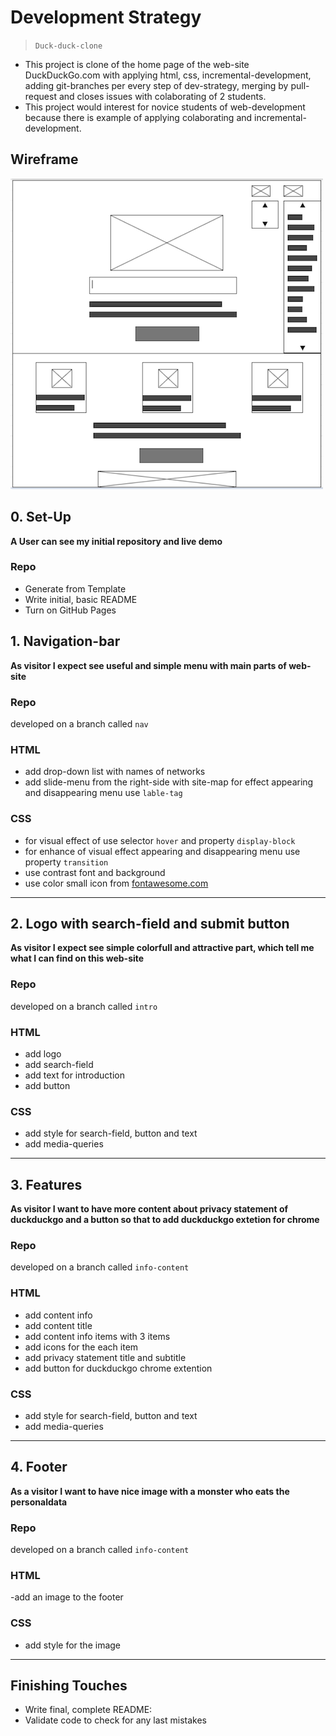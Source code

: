# Development Strategy

> `Duck-duck-clone`

- This project is clone of the home page of the web-site DuckDuckGo.com with applying html, css,  incremental-development, adding git-branches per every step of dev-strategy, merging by pull-request and closes issues with colaborating of 2 students. 
- This project would interest for novice students of web-development because there is example of applying colaborating and incremental-development.

## Wireframe

![wireframe](./wireframe.png)

## 0. Set-Up

__A User can see my initial repository and live demo__

### Repo

- Generate from Template
- Write initial, basic README
- Turn on GitHub Pages

## 1. Navigation-bar

__As visitor I expect see useful and simple menu with main parts of web-site__

### Repo

developed on a branch called `nav`

### HTML

- add drop-down list with names of networks
- add slide-menu from the right-side with site-map for effect appearing and disappearing menu use `lable-tag`

### CSS

- for visual effect of use selector `hover` and property `display-block`
- for enhance of visual effect appearing and disappearing menu use property `transition`
- use contrast font and background
- use color small icon from [fontawesome.com](https://kit.fontawesome.com/)


----

## 2. Logo with search-field and submit button

__As visitor I expect see simple colorfull  and attractive part, which tell me what I can find on this web-site__

### Repo

developed on a branch called `intro`

### HTML

- add logo
- add search-field
- add text for introduction
- add button

### CSS

- add style for search-field, button and text
- add media-queries

----

## 3. Features 

__As visitor I want to have more content about privacy statement of duckduckgo and a button so that to add duckduckgo extetion for chrome__

### Repo

developed on a branch called `info-content`

### HTML

- add content info
- add content title
- add content info items with 3 items 
- add icons for the each item
- add privacy statement title and subtitle 
- add button for duckduckgo chrome extention

### CSS

- add style for search-field, button and text
- add media-queries

-----

## 4. Footer  

__As a visitor I want to have  nice image with a monster who eats the personaldata__

### Repo

developed on a branch called `info-content`

### HTML

-add an image to the footer

### CSS

- add style for the image

----


## Finishing Touches

- Write final, complete README:
- Validate code to check for any last mistakes
